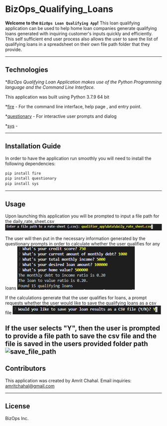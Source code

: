 # BizOps_Qualifying_Loans

**Welcome to the `BizOps Loan Qualifying App`!**
This loan qualifying application can be used to help home loan companies generate qualifying loans generated with inquiring customer's inputs quickly and efficiently. This self sufficient end user process also allows the user to save the list of qualifying loans in a spreadsheet on their own file path folder that they provide.

---

## Technologies
**BizOps Qualifying Loan Application makes use of the Python Programming language and the Command Line Interface.*

This application was built using Python 3.7.9 64 bit

*[fire](fire) - For the command line interface, help page , and entry point.

*[questionary](questionary) - For interactive user prompts and dialog

*[sys](sys) - 

---

## Installation Guide

In order to have the application run smoothly you will need to install the following dependencies:
```python
pip install fire
pip install questionary
pip install sys
```
---

## Usage

Upon launching this application you will be prompted to input a file path for the daily_rate_sheet.csv
![loan_app_prompt](loan_app_prompt.PNG)

The user will then put in the necessary information generated by the questionary prompts in order to calculate whether the user qualifies for any loans
![calculation_inputs](calculation_inputs.png)

If the calculations generate that the user qualifies for loans, a prompt requests whether the user would like to save the qualifying loans as a csv file
![save_prompt](save_prompt.png)

If the user selects "Y", then the user is prompted to provide a file path to save the csv file and the file is saved in the users provided folder path
![save_file_path](save_file_path_.png)
---

## Contributors

This application was created by Amrit Chahal.
Email inquiries: amritchahal@gmail.com 

---

## License

BizOps Inc.
